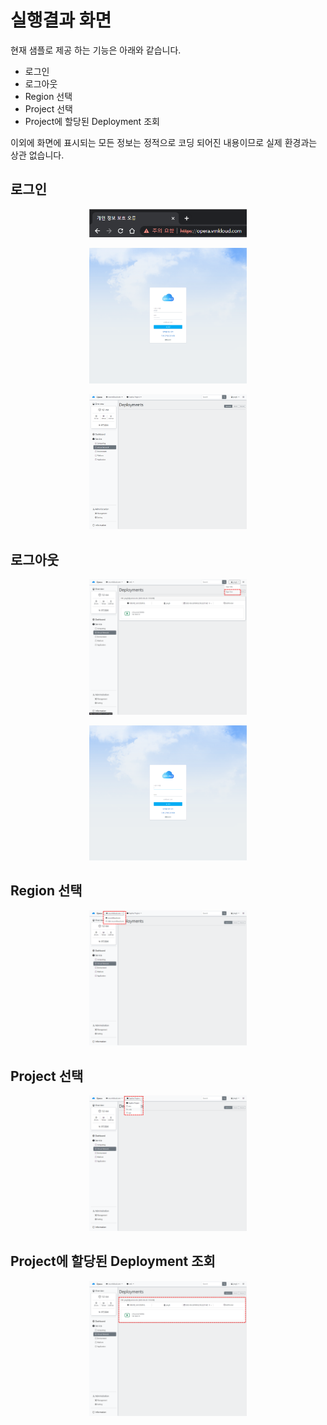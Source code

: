 # 실행결과 화면

현재 샘플로 제공 하는 기능은 아래와 같습니다.

 - 로그인
 - 로그아웃
 - Region 선택
 - Project 선택
 - Project에 할당된 Deployment 조회

이외에 화면에 표시되는 모든 정보는 정적으로 코딩 되어진 내용이므로 실제 환경과는 상관 없습니다.

## 로그인

<p align="center"><img src="https://github.com/vmware-cmbu-seak/opera/blob/main/docs/images/opera_6.png?raw=true" width="50%"></p>
<p align="center"><img src="https://github.com/vmware-cmbu-seak/opera/blob/main/docs/images/opera_7.png?raw=true" width="50%"></p>
<p align="center"><img src="https://github.com/vmware-cmbu-seak/opera/blob/main/docs/images/opera_8.png?raw=true" width="50%"></p>

## 로그아웃

<p align="center"><img src="https://github.com/vmware-cmbu-seak/opera/blob/main/docs/images/opera_12.png?raw=true" width="50%"></p>
<p align="center"><img src="https://github.com/vmware-cmbu-seak/opera/blob/main/docs/images/opera_13.png?raw=true" width="50%"></p>

## Region 선택

<p align="center"><img src="https://github.com/vmware-cmbu-seak/opera/blob/main/docs/images/opera_9.png?raw=true" width="50%"></p>

## Project 선택

<p align="center"><img src="https://github.com/vmware-cmbu-seak/opera/blob/main/docs/images/opera_10.png?raw=true" width="50%"></p>

## Project에 할당된 Deployment 조회

<p align="center"><img src="https://github.com/vmware-cmbu-seak/opera/blob/main/docs/images/opera_11.png?raw=true" width="50%"></p>
